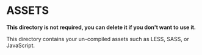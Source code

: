 # ASSETS

**This directory is not required, you can delete it if you don't want to use it.**

This directory contains your un-compiled assets such as LESS, SASS, or JavaScript.
